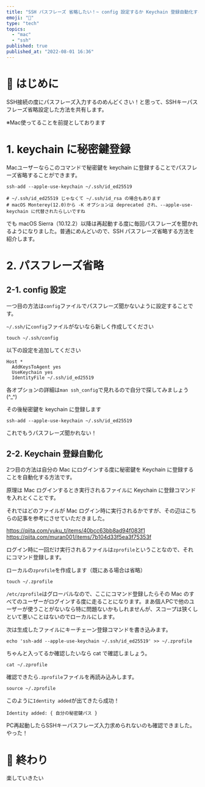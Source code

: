 ```yaml
---
title: "SSH パスフレーズ 省略したい！~ config 設定するか Keychain 登録自動化するか ~"
emoji: "🍎"
type: "tech"
topics:
  - "mac"
  - "ssh"
published: true
published_at: "2022-08-01 16:36"
---
```


# 🌼 はじめに
SSH接続の度にパスフレーズ入力するのめんどくさい！と思って、SSHキーパスフレーズ省略設定した方法を共有します。

※Mac使ってることを前提としております

# 1. keychain に秘密鍵登録

Macユーザーならこのコマンドで秘密鍵を keychain に登録することでパスフレーズ省略することができます。
```shell
ssh-add --apple-use-keychain ~/.ssh/id_ed25519

# ~/.ssh/id_ed25519 じゃなくて ~/.ssh/id_rsa の場合もあります
# macOS Monterey(12.0)から -K オプションは deprecated され、--apple-use-keychain に代替されたらしいですね
```

でも macOS Sierra（10.12.2）以降は再起動する度に毎回パスフレーズを聞かれるようになりました。普通にめんどいので、SSH パスフレーズ省略する方法を紹介します。

# 2. パスフレーズ省略

## 2-1. config 設定

一つ目の方法は`config`ファイルでパスフレーズ聞かないように設定することです。

`~/.ssh/`に`config`ファイルがないなら新しく作成してください

```shell
touch ~/.ssh/config
```

以下の設定を追加してください
```shell
Host *
  AddKeysToAgent yes
  UseKeychain yes
  IdentityFile ~/.ssh/id_ed25519
```

各オプションの詳細は`man ssh_config`で見れるので自分で探してみましょう(^_^)

その後秘密鍵を keychain に登録します

```shell
ssh-add --apple-use-keychain ~/.ssh/id_ed25519
```

これでもうパスフレーズ聞かれない！


## 2-2. Keychain 登録自動化

2つ目の方法は自分の Mac にログインする度に秘密鍵を Keychain に登録することを自動化する方法です。

原理は Mac ログインするとき実行されるファイルに Keychain に登録コマンドを入れとくことです。

それではどのファイルが Mac ログイン時に実行されるかですが、その辺はこちらの記事を参考にさせていただきました。

https://qiita.com/yuku_t/items/40bcc63bb8ad94f083f1
https://qiita.com/muran001/items/7b104d33f5ea3f75353f

ログイン時に一回だけ実行されるファイルは`zprofile`ということなので、それにコマンド登録します。

ローカルの`zprofile`を作成します（既にある場合は省略）
```shell
touch ~/.zprofile
```

`/etc/zprofile`はグローバルなので、ここにコマンド登録したらその Mac のすべてのユーザーがログインする度に走ることになります。まあ個人PCで他のユーザーが使うことがないなら特に問題ないかもしれませんが、スコープは狭くしといて悪いことはないのでローカルにします。

次は生成したファイルにキーチェーン登録コマンドを書き込みます。
```shell
echo 'ssh-add --apple-use-keychain ~/.ssh/id_ed25519' >> ~/.zprofile
```

ちゃんと入ってるか確認したいなら cat で確認しましょう。
```shell
cat ~/.zprofile
```

確認できたら`.zprofile`ファイルを再読み込みします。
```shell
source ~/.zprofile
```

このように`Identity added`が出てきたら成功！

```shell
Identity added: { 自分の秘密鍵パス }
```

PC再起動したらSSHキーパスフレーズ入力求められないのも確認できました。やった！


# 🌷 終わり

楽していきたい